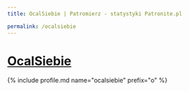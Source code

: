 ```yaml
---
title: OcalSiebie | Patromierz - statystyki Patronite.pl

permalink: /ocalsiebie
---
```


# [OcalSiebie](https://patronite.pl/ocalsiebie)

{% include profile.md name="ocalsiebie" prefix="o" %}
